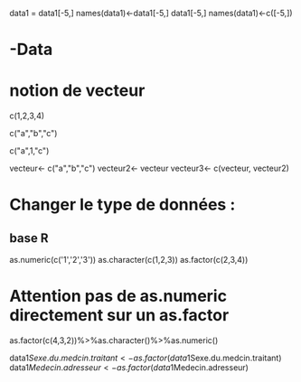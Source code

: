 data1 = data1[-5,]
names(data1)<-data1[-5,]
data1[-5,]
names(data1)<-c([-5,])


# -Data

# notion de vecteur
c(1,2,3,4)

c("a","b","c")

c("a",1,"c")

vecteur<- c("a","b","c")
vecteur2<- vecteur
vecteur3<- c(vecteur, vecteur2)



# Changer le type de données :
## base R
as.numeric(c('1','2','3'))
as.character(c(1,2,3))
as.factor(c(2,3,4))

# Attention pas de as.numeric directement sur un as.factor
as.factor(c(4,3,2))%>%as.character()%>%as.numeric()


data1$Sexe.du.medcin.traitant<-as.factor(data1$Sexe.du.medcin.traitant)
data1$Medecin.adresseur<- as.factor(data1$Medecin.adresseur)
